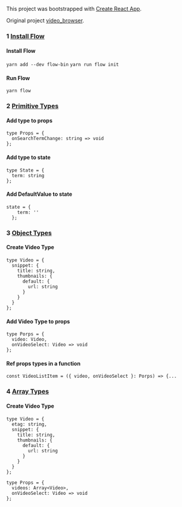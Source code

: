 This project was bootstrapped with [Create React App](https://github.com/facebookincubator/create-react-app).

Original project [video_browser](https://github.com/StephenGrider/ReduxCasts/tree/master/video_browser).

### 1 [Install Flow](https://github.com/luciotbc/react-cwb4-flow-examples/pull/1/files)
#### Install Flow
`yarn add --dev flow-bin`
`yarn run flow init`
#### Run Flow
`yarn flow`

### 2 [Primitive Types](https://github.com/luciotbc/react-cwb4-flow-examples/pull/2/files)
#### Add type to props
```
type Props = {
  onSearchTermChange: string => void
};
```
#### Add type to state
```
type State = {
  term: string
};
```
#### Add DefaultValue to state
```
state = {
    term: ''
  };
```

### 3 [Object Types](https://github.com/luciotbc/react-cwb4-flow-examples/pull/3/files)
#### Create Video Type
```
type Video = {
  snippet: {
    title: string,
    thumbnails: {
      default: {
        url: string
      }
    }
  }
};
```
#### Add Video Type to props
```
type Porps = {
  video: Video,
  onVideoSelect: Video => void
};
```
#### Ref props types in a function
`const VideoListItem = ({ video, onVideoSelect }: Porps) => {...`

### 4 [Array Types](https://github.com/luciotbc/react-cwb4-flow-examples/pull/4/files)
#### Create Video Type
```
type Video = {
  etag: string,
  snippet: {
    title: string,
    thumbnails: {
      default: {
        url: string
      }
    }
  }
};

type Props = {
  videos: Array<Video>,
  onVideoSelect: Video => void
};
```
